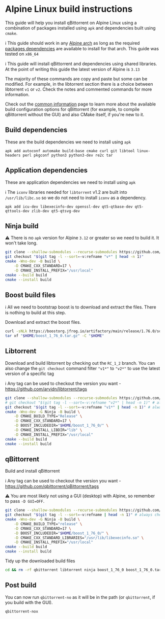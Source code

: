 # Alpine Linux build instructions

This guide will help you install qBittorrent on Alpine Linux using a combination of packages installed using `apk` and dependencies built using `cmake`.

ℹ️ This guide should work in any [Alpine arch](http://dl-cdn.alpinelinux.org/alpine/latest-stable/main) as long as the required [packages dependencies](https://pkgs.alpinelinux.org) are available to install for that arch. This guide was tested on `x86_64`

ℹ️ This guide will install qBittorrent and dependencies using shared libraries. At the point of writing this guide the latest version of Alpine is `3.13`

The majority of these commands are copy and paste but some can be modified. For example, in the libtorrent section there is a choice between libtorrent `v1` or `v2`. Check the notes and commented commands for more information.

Check out the [common information](https://github.com/qbittorrent/qBittorrent/wiki/Compilation-with-CMake:-common-information) page to learn more about the available build configuration options for qBittorrent (for example, to compile qBittorrent without the GUI) and also CMake itself, if you're new to it.

## Build dependencies

These are the build dependencies we need to install using `apk`

```ash
apk add autoconf automake build-base cmake curl git libtool linux-headers perl pkgconf python3 python3-dev re2c tar
```

## Application dependencies

These are application dependencies we need to install using `apk`

ℹ️ The `iconv` libraries needed for `libtorrent` v1.2 are built into `/usr/lib/libc.so` so we do not need to install `iconv` as a dependency.

```ash
apk add icu-dev libexecinfo-dev openssl-dev qt5-qtbase-dev qt5-qttools-dev zlib-dev qt5-qtsvg-dev
```

## Ninja build

⚠️ There is no `apk` version for Alpine `3.12` or greater so we need to build it. It won't take long.

```bash
git clone --shallow-submodules --recurse-submodules https://github.com/ninja-build/ninja.git ~/ninja && cd ~/ninja
git checkout "$(git tag -l --sort=-v:refname "v*" | head -n 1)"
cmake -Wno-dev -B build \
	-D CMAKE_CXX_STANDARD=17 \
	-D CMAKE_INSTALL_PREFIX="/usr/local"
cmake --build build
cmake --install build
```

## Boost build files

ℹ️  All we need to bootstrap boost is to download and extract the files. There is nothing to build at this step.

Download and extract the boost files.

```bash
curl -sNLk https://boostorg.jfrog.io/artifactory/main/release/1.76.0/source/boost_1_76_0.tar.gz -o "$HOME/boost_1_76_0.tar.gz"
tar xf "$HOME/boost_1_76_0.tar.gz" -C "$HOME"
```

## Libtorrent

Download and build libtorrent by checking out the `RC_1_2` branch. You can also change the `git checkout` command filter `"v1*"` to `"v2*"` to use the latest version of a specific tag

ℹ️ Any tag can be used to checkout the version you want - https://github.com/arvidn/libtorrent/tags

```bash
git clone --shallow-submodules --recurse-submodules https://github.com/arvidn/libtorrent.git ~/libtorrent && cd ~/libtorrent
# git checkout "$(git tag -l --sort=-v:refname "v2*" | head -n 1)" # always checkout the latest release of libtorrent v2
git checkout "$(git tag -l --sort=-v:refname "v1*" | head -n 1)" # always checkout the latest release of libtorrent v1
cmake -Wno-dev -G Ninja -B build \
    -D CMAKE_BUILD_TYPE="Release" \
    -D CMAKE_CXX_STANDARD=17 \
    -D BOOST_INCLUDEDIR="$HOME/boost_1_76_0/" \
    -D CMAKE_INSTALL_LIBDIR="lib" \
    -D CMAKE_INSTALL_PREFIX="/usr/local"
cmake --build build
cmake --install build
```

## qBittorrent

Build and install qBittorrent

ℹ️ Any tag can be used to checkout the version you want - https://github.com/qbittorrent/qBittorrent/tags

⚠️ You are most likely not using a GUI (desktop) with Alpine, so remember to pass `-D GUI=OFF`.

```bash
git clone --shallow-submodules --recurse-submodules https://github.com/qbittorrent/qBittorrent.git ~/qbittorrent && cd ~/qbittorrent
git checkout "$(git tag -l --sort=-v:refname | head -n 1)" # always checkout the latest release of qbittorrent
cmake -Wno-dev -G Ninja -B build \
    -D CMAKE_BUILD_TYPE="release" \
    -D CMAKE_CXX_STANDARD=17 \
    -D BOOST_INCLUDEDIR="$HOME/boost_1_76_0/" \
    -D CMAKE_CXX_STANDARD_LIBRARIES="/usr/lib/libexecinfo.so" \
    -D CMAKE_INSTALL_PREFIX="/usr/local"
cmake --build build
cmake --install build
```

Tidy up the downloaded build files

```bash
cd && rm -rf qbittorrent libtorrent ninja boost_1_76_0 boost_1_76_0.tar.gz
```

## Post build

You can now run `qbittorrent-no` as it will be in the path (or `qbittorrent`, if you build with the GUI).

```bash
qbittorrent-nox
```